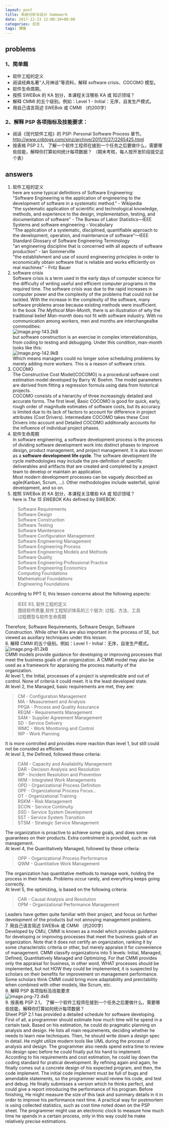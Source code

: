 ```yaml
---  
layout: post  
title: 系统分析与设计 homework  
date: 2017-12-23 12:00:10+00:00  
categories: 日志  
tags: 博客  
---  
```

  
## problems    
### 1、简单题    
    
 - 软件工程的定义    
 - 阅读经典名著“人月神话”等资料，解释 software crisis、COCOMO 模型。    
 - 软件生命周期。    
 - 按照 SWEBok 的 KA 划分，本课程关注哪些 KA 或 知识领域？    
 - 解释 CMMI 的五个级别。例如：Level 1 - Initial：无序，自发生产模式。    
 - 用自己语言简述 SWEBok 或 CMMI （约200字）    
### 2、解释 PSP 各项指标及技能要求：    
    
 - 阅读《现代软件工程》的 PSP: Personal Software Process 章节。 http://www.cnblogs.com/xinz/archive/2011/11/27/2265425.html    
 - 按表格 PSP 2.1， 了解一个软件工程师在接到一个任务之后要做什么，需要哪些技能，解释你打算如何统计每项数据？ （期末考核，每人按开发阶段提交这个表）    
    
## answers    
    
 1. 软件工程的定义      
here are some typical definitions of Software Engineering:      
"Software Engineering is the application of engineering to the development of software in a systematic method." - Wikipedia      
"the systematic application of scientific and technological knowledge, methods, and experience to the design, implementation, testing, and documentation of software" - The Bureau of Labor Statistics—IEEE Systems and software engineering - Vocabulary      
"The application of a systematic, disciplined, quantifiable approach to the development, operation, and maintenance of software"—IEEE Standard Glossary of Software Engineering Terminology      
"an engineering discipline that is concerned with all aspects of software production" - Ian Sommerville      
"the establishment and use of sound engineering principles in order to economically obtain software that is reliable and works efficiently on real machines" - Fritz Bauer      
 2. software crisis    
 Software crisis is a term used in the early days of computer science for the difficulty of writing useful and efficient computer programs in the required time. The software crisis was due to the rapid increases in computer power and the complexity of the problems that could not be tackled. With the increase in the complexity of the software, many software problems arose because existing methods were insufficient.    
In the book *The Mythical Man-Month*, there is an illustration of why the traditional belief *Man-month* does not fit with software industry. With no communication among workers, men and months are interchangealbe commodities:    
![image.png-143.2kB][1]    
but software construction is an exercise in complex interrelationships, from coding to testing and debugging. Under this condition, man-month looks like this:    
![image.png-142.9kB][2]    
Which means managers could no longer solve scheduling problems by merely adding more workers. This is a reason of software crisis.    
 3. COCOMO    
The Constructive Cost Model(COCOMO) is a procedural software cost estimation model developed by Barry W. Boehm. The model parameters are derived from fitting a regression formula using data from historical projects.    
COCOMO consists of a hierarchy of three increasingly detailed and accurate forms. The first level, Basic COCOMO is good for quick, early, rough order of magnitude estimates of software costs, but its accuracy is limited due to its lack of factors to account for difference in project attributes (Cost Drivers). Intermediate COCOMO takes these Cost Drivers into account and Detailed COCOMO additionally accounts for the influence of individual project phases.    
 4. 软件生命周期    
In software engineering, a software development process is the process of dividing software development work into distinct phases to improve design, product management, and project management. It is also known as a **software development life cycle**. The software development life cycle methodologies may include the pre-definition of specific deliverables and artifacts that are created and completed by a project team to develop or maintain an application.    
Most modern development processes can be vaguely described as agile(Kanban, Scrum, ...). Other methodologies include waterfall, spiral development, and so on.      
 5. 按照 SWEBok 的 KA 划分，本课程关注哪些 KA 或 知识领域？    
here is *The 15 SWEBOK KAs* defined by SWEBOK:    
> Software Requirements    
Software Design    
Software Construction    
Software Testing    
Software Maintenance    
Software Configuration Management    
Software Engineering Management    
Software Engineering Process    
Software Engineering Models and Methods    
Software Quality    
Software Engineering Professional Practice    
Software Engineering Economics    
Computing Foundations    
Mathematical Foundations    
Engineering Foundations    
     
 According to PPT 0, this lesson concerns about the following aspects:    
> IEEE 93, 软件工程的定义    
围绕软件质量,软件工程知识体系的三个层次: 过程、方法、工具    
过程模型与软件生命周期    
    
 Therefore, Software Requirements, Software Design, Software Construction. While other KAs are also important in the process of SE, but viewed as auxillary techniques under this lesson.    
 6. 解释 CMMI 的五个级别。例如：Level 1 - Initial：无序，自发生产模式。    
![image.png-81.2kB][3]      
CMMI models provide guidance for developing or improving processes that meet the business goals of an organization. A CMMI model may also be used as a framework for appraising the process maturity of the organization.      
At level 1, the Initial, processes of a project is unpredicable and out of control. None of criteria it could meet. It is the least developed state.      
At level 2, the Managed, basic requirements are met, they are:      
> CM - Configuration Management      
MA - Measurement and Analysis      
PPQA - Process and Quality Assurance      
REQM - Requirements Management      
SAM - Supplier Agreement Management      
SD - Service Delivery      
WMC - Work Monitoring and Control      
WP - Work Planning      
     
 It is more controlled and provides more reaction than level 1, but still could not be consided as efficient.      
At level 3, the Defined, followed these criteria:      
> CAM - Capacity and Availability Management      
DAR - Decision Analysis and Resolution      
IRP - Incident Resolution and Prevention      
IWM - Integrated Work Managements      
OPD - Organizational Process Definition      
OPF - Organizational Process Focus...      
OT - Organizational Training      
RSKM - Risk Management      
SCON - Service Continuity      
SSD - Service System Development      
SST - Service System Transition      
STSM - Strategic Service Management      
    
 The organization is proactive to achieve some goals, and does some guarantees on their products. Extra controlment is provided, such as risk management.      
At level 4, the Quanlitatively Managed, followed by these criteria:      
> OPP - Organizational Process Performance      
QWM - Quantitative Work Management      
    
 The organization has quantitative methods to manage work, holding the process in their hands. Problems occur rarely, and everything keeps going correctly.      
At level 5, the optimizing, is based on the following criteria:      
> CAR - Causal Analysis and Resolution      
OPM - Organizational Performance Management      
    
 Leaders have gotten quite familiar with their project, and focus on further development of the products but not annoying management problems.      
 7. 用自己语言简述 SWEBok 或 CMMI （约200字）      
Developed by CMU, CMMI is known as a model which provides guidance for developing or improving processes that meet the business goals of an organization. Note that it does not certify an organization, ranking it by some characteristic criteria or other, but merely appraise it for convenience of management. CMMI classify organizations into 5 levels: Initial, Managed, Defined, Quantitatively Managed and Optimizing. For that CMMI provides only the appraisal for business, in other word, WHAT processes should be implemented, but not HOW they could be implemented, it is suspected by scholars on their benefits for improvement on management performance. Some scholars think CMMI could bring more adaptability and preictability when combined with other models, like Scrum, etc.      
 8. 解释 PSP 各项指标及技能要求    
![image.png-72.4kB][4]    
 9. 按表格 PSP 2.1， 了解一个软件工程师在接到一个任务之后要做什么，需要哪些技能，解释你打算如何统计每项数据？    
Sheet PSP 2.1 has provided a detailed schedule for software developing. First of all, a programmer should estimate how much time will he spend in a certain task. Based on his estimation, he could do pragmatic planning on analysis and design. He lists all main requirements, deciding whether he needs to learn new techniques. Then, he should write down a design spec in detail. He might utilize modern tools like UML during the process of analysis and design. The grogrammer also needs spend extra time to review his design spec before he could finally put his hand to implement. According to his requirements and cost estimation, he could lay down the coding standard for pratical development. By refining again and again, he finally comes out a concrete design of his expected program, and then, the code implement. The initial code implement must be full of bugs and amendable statements, so the programmer would review his code, and test and debug. He finally submisses a version which he thinks perfect, and could give a report introducing the performance of his program. Before finishing, He might measure the size of this task and summary details in it in order to improve his performance next time. A practical way for postmortem is using collected statistics, such as cost time noted down on the PSP sheet. The programmer might use an electronic clock to measure how much time he spends in a certain process, only in this way could he make relatively precise estimations.    
    
     
     
      
    
    
  [1]: http://static.zybuluo.com/twoer2/2jdadoaadkl3gv2dhwfxb9mb/image.png    
  [2]: http://static.zybuluo.com/twoer2/71uvd14do4srx0854npwnunj/image.png    
  [3]: http://static.zybuluo.com/twoer2/5oqbhnqsis8nkou9qkj1vbhv/image.png  
  [4]: http://static.zybuluo.com/twoer2/tklsqgk2gjqks65pedte0oiu/image.png   
                
